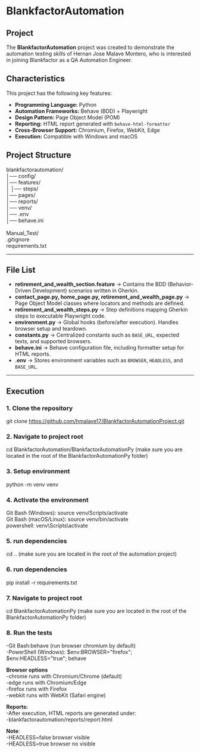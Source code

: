 # BlankfactorAutomation

## Project
The **BlankfactorAutomation** project was created to demonstrate the automation testing skills of Hernan Jose Malave Montero, who is interested in joining Blankfactor as a QA Automation Engineer.  

## Characteristics
This project has the following key features:  
- **Programming Language:** Python  
- **Automation Frameworks:** Behave (BDD) + Playwright  
- **Design Pattern:** Page Object Model (POM)  
- **Reporting:** HTML report generated with `behave-html-formatter`  
- **Cross-Browser Support:** Chromium, Firefox, WebKit, Edge  
- **Execution:** Compatible with Windows and macOS

## Project Structure

blankfactorautomation/<br> 
│── config/ <br> 
│── features/ <br> 
│      │── steps/ <br> 
│── pages/ <br> 
│── reports/ <br> 
│── venv/ <br> 
│── .env <br> 
│── behave.ini <br>  
Manual_Test/<br>
.gitignore<br>
requirements.txt


---

## File List
- **retirement_and_wealth_section.feature** → Contains the BDD (Behavior-Driven Development) scenarios written in Gherkin.  
- **contact_page.py, home_page.py, retirement_and_wealth_page.py** → Page Object Model classes where locators and methods are defined.  
- **retirement_and_wealth_steps.py** → Step definitions mapping Gherkin steps to executable Playwright code.  
- **environment.py** → Global hooks (before/after execution). Handles browser setup and teardown.  
- **constants.py** → Centralized constants such as `BASE_URL`, expected texts, and supported browsers.  
- **behave.ini** → Behave configuration file, including formatter setup for HTML reports.  
- **.env** → Stores environment variables such as `BROWSER`, `HEADLESS`, and `BASE_URL`.  

---

## Execution

### 1. Clone the repository
git clone https://github.com/hmalave17/BlankfactorAutomationProject.git

### 2. Navigate to project root
cd BlankfactorAutomation/BlankfactorAutomationPy (make sure you are located in the root of the BlankfactorAutomationPy folder)

### 3. Setup environment
python -m venv venv

### 4. Activate the environment
Git Bash (Windows): source venv/Scripts/activate <br>
Git Bash (macOS/Linux): source venv/bin/activate <br>
powershell: venv\Scripts\activate <br>

### 5. run dependencies
cd .. (make sure you are located in the root of the automation project)

### 6. run dependencies 
pip install -r requirements.txt

### 7. Navigate to project root <br>
cd BlankfactorAutomationPy (make sure you are located in the root of the BlankfactorAutomationPy folder)

### 8. Run the tests<br>
-Git Bash:behave (run browser chromium by default) <br>
-PowerShell (Windows): $env:BROWSER="firefox"; $env:HEADLESS="true"; behave <br>

**Browser options**<br>
-chrome runs with Chromium/Chrome (default)<br> 
-edge runs with Chromium/Edge<br>
-firefox runs with Firefox<br>
-webkit runs with WebKit (Safari engine)<br>

**Reports:**<br>
-After execution, HTML reports are generated under:<br>
-blankfactorautomation/reports/report.html<br>

**Note**:<br>
-HEADLESS=false browser visible<br>
-HEADLESS=true browser no visible<br>



